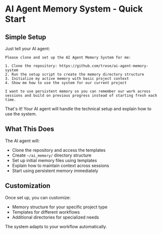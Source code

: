 # AI Agent Memory System - Quick Start

## Simple Setup

Just tell your AI agent:

```
Please clone and set up the AI Agent Memory System for me:

1. Clone the repository: https://github.com/trose/ai-agent-memory-system
2. Run the setup script to create the memory directory structure
3. Initialize my active memory with basic project context
4. Show me how to use the system for our current project

I want to use persistent memory so you can remember our work across sessions and build on previous progress instead of starting fresh each time.
```

That's it! Your AI agent will handle the technical setup and explain how to use the system.

## What This Does

The AI agent will:
- Clone the repository and access the templates
- Create `~/ai_memory/` directory structure
- Set up initial memory files using templates
- Explain how to maintain context across sessions
- Start using persistent memory immediately

## Customization

Once set up, you can customize:
- Memory structure for your specific project type
- Templates for different workflows
- Additional directories for specialized needs

The system adapts to your workflow automatically.
